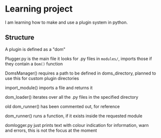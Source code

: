 # Learning project

I am learning how to make and use a plugin system in python.



## Structure

A plugin is defined as a "dom"

Plugger.py is the main file
it looks for .py files in `modules/`, imports those if they contain a `Dom()` function

DomsManager() requires a path to be defined in doms_directory, planned to use this for custom plugin directories

import_module() imports a file and returns it

dom_loader() iterates over all the .py files in the specified directory

old dom_runner() has been commented out, for reference

dom_runner() runs a function, if it exists inside the requested module


domlogger.py just prints text with colour indication for information, warn and errors, this is not the focus at the moment

